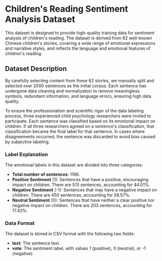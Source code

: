 # Children's Reading Sentiment Analysis Dataset

This dataset is designed to provide high-quality training data for sentiment analysis of children's reading. The dataset is derived from 62 well-known Chinese children's stories, covering a wide range of emotional expressions and narrative styles, and reflects the language and emotional features of children's reading.

## Dataset Description

By carefully selecting content from these 62 stories, we manually split and selected over 2000 sentences as the initial corpus. Each sentence has undergone data cleaning and normalization to remove meaningless symbols, redundant information, and language errors, ensuring high data quality.

To ensure the professionalism and scientific rigor of the data labeling process, three experienced child psychology researchers were invited to participate. Each sentence was classified based on its emotional impact on children. If all three researchers agreed on a sentence's classification, that classification became the final label for that sentence. In cases where disagreements occurred, the sentence was discarded to avoid bias caused by subjective labeling.

### Label Explanation

The emotional labels in this dataset are divided into three categories:

- **Total number of sentences**: 1166.
- **Positive Sentiment** (1): Sentences that have a positive, encouraging impact on children. There are 513 sentences, accounting for 44.01%.
- **Negative Sentiment** (-1): Sentences that may have a negative impact on children. There are 450 sentences, accounting for 38.57%.
- **Neutral Sentiment** (0): Sentences that have neither a clear positive nor negative impact on children. There are 203 sentences, accounting for 17.42%.

### Data Format

The dataset is stored in CSV format with the following two fields:

- **text**: The sentence text.
- **vote**: The sentiment label, with values 1 (positive), 0 (neutral), or -1 (negative).


